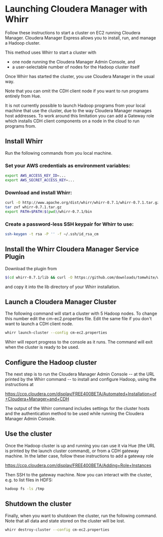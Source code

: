 # Launching Cloudera Manager with Whirr

Follow these instructions to start a cluster on EC2 running Cloudera Manager.
Cloudera Manager Express allows you to install, run, and manage a Hadoop cluster.

This method uses Whirr to start a cluster with
 * one node running the Cloudera Manager Admin Console, and
 * a user-selectable number of nodes for the Hadoop cluster itself

Once Whirr has started the cluster, you use Cloudera Manager in the usual way.

Note that you can omit the CDH client node if you want to run programs entirely
from Hue.

It is not currently possible to launch Hadoop programs from your local machine
that use the cluster, due to the way Cloudera Manager manages host addresses.
To work around this limitation you can add a Gateway role which installs CDH
client components on a node in the cloud to run programs from.

## Install Whirr

Run the following commands from you local machine.

### Set your AWS credentials as environment variables:
```bash
export AWS_ACCESS_KEY_ID=...
export AWS_SECRET_ACCESS_KEY=...
```

### Download and install Whirr:
```bash
curl -O http://www.apache.org/dist/whirr/whirr-0.7.1/whirr-0.7.1.tar.gz
tar zxf whirr-0.7.1.tar.gz
export PATH=$PATH:$(pwd)/whirr-0.7.1/bin
```

### Create a password-less SSH keypair for Whirr to use:

```bash
ssh-keygen -t rsa -P '' -f ~/.ssh/id_rsa_cm
```

## Install the Whirr Cloudera Manager Service Plugin

Download the plugin from

```bash
$(cd whirr-0.7.1/lib && curl -O https://github.com/downloads/tomwhite/whirr-cm/whirr-cm-1.1.jar)
```
and copy it into the lib directory of your Whirr installation.

## Launch a Cloudera Manager Cluster

The following command will start a cluster with 5 Hadoop nodes. To change this
number edit the cm-ec2.properties file. Edit the same file if you don't want to
launch a CDH client node.

```bash
whirr launch-cluster --config cm-ec2.properties
```

Whirr will report progress to the console as it runs. The command will exit when
the cluster is ready to be used.

## Configure the Hadoop cluster

The next step is to run the Cloudera Manager Admin Console -- at the URL printed
by the Whirr command -- to install and configure Hadoop, using the instructions
at

https://ccp.cloudera.com/display/FREE400BETA/Automated+Installation+of+Cloudera+Manager+and+CDH

The output of the Whirr command includes settings for the cluster hosts
and the authentication method to be used while running the Cloudera Manager
Admin Console.

## Use the cluster

Once the Hadoop cluster is up and running you can use it via Hue (the URL
is printed by the launch cluster command), or from a CDH gateway machine. In
the latter case, follow these instructions to add a gateway role

https://ccp.cloudera.com/display/FREE400BETA/Adding+Role+Instances

Then SSH to the gateway machine. Now you can interact with the cluster,
e.g. to list files in HDFS:

```bash
hadoop fs -ls /tmp
```

## Shutdown the cluster

Finally, when you want to shutdown the cluster, run the following command. Note
that all data and state stored on the cluster will be lost.

```bash
whirr destroy-cluster --config cm-ec2.properties
```
